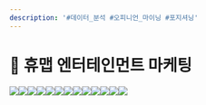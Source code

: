 ```yaml
---
description: '#데이터_분석 #오피니언_마이닝 #포지셔닝'
---
```


# 👥 휴맵 엔터테인먼트 마케팅

![](<../../../../../.gitbook/assets/Untitled (16).png>)![](<../../../../../.gitbook/assets/Untitled 1 (18).png>)![](<../../../../../.gitbook/assets/Untitled 2 (17).png>)![](<../../../../../.gitbook/assets/Untitled 3 (16).png>)![](<../../../../../.gitbook/assets/Untitled 4 (16).png>)![](<../../../../../.gitbook/assets/Untitled 5 (17).png>)![](<../../../../../.gitbook/assets/Untitled 6 (1).png>)![](<../../../../../.gitbook/assets/Untitled 7 (1).png>)![](<../../../../../.gitbook/assets/Untitled 8 (1).png>)![](<../../../../../.gitbook/assets/Untitled 9 (1).png>)![](<../../../../../.gitbook/assets/Untitled 10 (1).png>)![](<../../../../../.gitbook/assets/Untitled 11 (1).png>)![](<../../../../../.gitbook/assets/Untitled 12 (1).png>)
